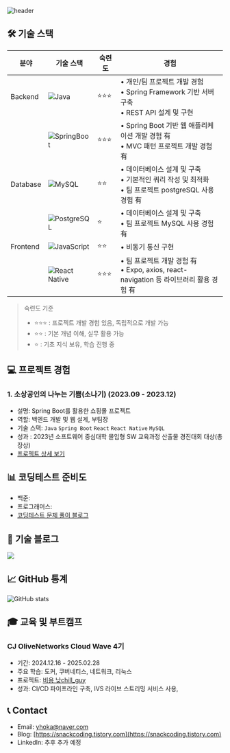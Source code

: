 
![header](https://capsule-render.vercel.app/api?type=wave&height=200&text=Yeonghak%20Github&fontAlign=50&=)
<br>

## 🛠 기술 스택
| 분야 | 기술 스택 | 숙련도 | 경험 |
|------|-----------|--------|------|
| Backend | ![Java](https://img.shields.io/badge/Java-007396?style=flat-square&logo=openjdk&logoColor=white) | ⭐⭐⭐ | • 개인/팀 프로젝트 개발 경험<br>• Spring Framework 기반 서버 구축<br>• REST API 설계 및 구현 |
| | ![SpringBoot](https://img.shields.io/badge/SpringBoot-6DB33F?style=flat-square&logo=spring&logoColor=white) | ⭐⭐⭐ | • Spring Boot 기반 웹 애플리케이션 개발 경험 有<br>• MVC 패턴 프로젝트 개발 경험 有  |
| Database | ![MySQL](https://img.shields.io/badge/MySQL-4479A1?style=flat-square&logo=mysql&logoColor=white) | ⭐⭐ | • 데이터베이스 설계 및 구축<br>• 기본적인 쿼리 작성 및 최적화 <br>• 팀 프로젝트 postgreSQL 사용 경험 有 |
| | ![PostgreSQL](https://img.shields.io/badge/PostgreSQL-4479A1?style=flat-square&logo=PostgreSQL&logoColor=white) | ⭐ | • 데이터베이스 설계 및 구축<br>• 팀 프로젝트 MySQL 사용 경험 有 |
| Frontend | ![JavaScript](https://img.shields.io/badge/JavaScript-F7DF1E?style=flat-square&logo=javascript&logoColor=black) | ⭐⭐ | • 비동기 통신 구현   |
| | ![React Native](https://img.shields.io/badge/ReactNative-61DAFB?style=flat-square&logo=react&logoColor=black) | ⭐⭐⭐ | • 팀 프로젝트 개발 경험 有<br>• Expo, axios, react-navigation 등 라이브러리 활용 경험 有 |
> 숙련도 기준
> - ⭐⭐⭐ : 프로젝트 개발 경험 있음, 독립적으로 개발 가능
> - ⭐⭐ : 기본 개념 이해, 실무 활용 가능
> - ⭐ : 기초 지식 보유, 학습 진행 중


## 💻 프로젝트 경험
### 1. 소상공인의 나누는 기쁨(소나기) (2023.09 - 2023.12)
- 설명: Spring Boot를 활용한 쇼핑몰 프로젝트
- 역할: 백엔드 개발 및 웹 설계, 부팀장
- 기술 스택: `Java` `Spring Boot` `React` `React Native` `MySQL` 
- 성과 : 2023년 소프트웨어 중심대학 몰입형 SW 교육과정 산출물 경진대회 대상(총장상)
- [프로젝트 상세 보기](https://github.com/okhi3945/Sonagi_App)

## 📊 코딩테스트 준비도
- 백준: 
- 프로그래머스: 
- [코딩테스트 문제 풀이 블로그](https://snackcoding.tistory.com/category/%EC%BD%94%ED%85%8C)

## 📝 기술 블로그
<a href="https://snackcoding.tistory.com">
  <img src="https://img.shields.io/badge/Tistory-000000?style=for-the-badge&logo=Tistory&logoColor=white" />
</a>

## 📈 GitHub 통계
![GitHub stats](https://github-readme-stats.vercel.app/api?username=okhi3945&show_icons=true&theme=radical)

## 🎓 교육 및 부트캠프
### CJ OliveNetworks Cloud Wave 4기
- 기간: 2024.12.16 - 2025.02.28
- 주요 학습: 도커, 쿠버네티스, 네트워크, 리눅스
- 프로젝트: [비용 낮chill_guy](https://github.com/low-cost-chill-guy)
- 성과: CI/CD 파이프라인 구축, IVS 라이브 스트리밍 서비스 사용, 
  

## 📞 Contact
- Email: yhoka@naver.com
- Blog: [https://snackcoding.tistory.com](https://snackcoding.tistory.com)
- LinkedIn: 추후 추가 예정
